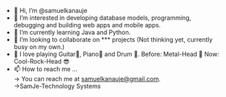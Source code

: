 - 👋 Hi, I’m @samuelkanauje
- 👀 I’m interested in developing database models, programming, debugging and building web apps and mobile apps.
- 🌱 I’m currently learning Java and Python.
- 💞️ I’m looking to collaborate on *** projects (Not thinking yet, currently busy on my own.)
- 🤞  I love playing Guitar🎸, Piano🎹 and Drum 🥁. Before: Metal-Head 🤘 Now: Cool-Rock-Head 😎
- 📫 How to reach me ...<br>
 -> You can reach me at samuelkanauje@gmail.com. <br>
 ->SamJe-Technology Systems<br>

<!---
samuelkanauje/samuelkanauje is a ✨ special ✨ repository because its `README.md` (this file) appears on your GitHub profile.
You can click the Preview link to take a look at your changes.
--->
